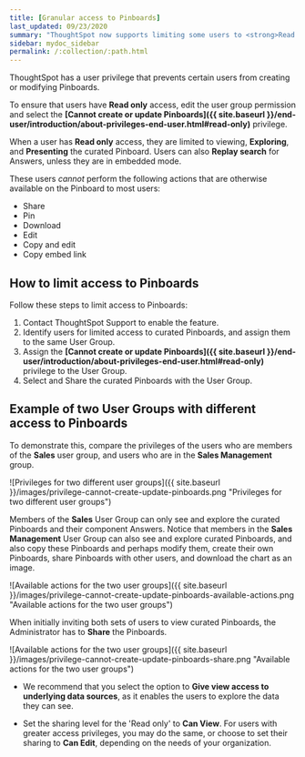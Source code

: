 ```yaml
---
title: [Granular access to Pinboards]
last_updated: 09/23/2020
summary: "ThoughtSpot now supports limiting some users to <strong>Read only</strong> access on curated Pinboards. These users can view and explore; however, they cannot copy, alter, download, or share the Pinboards."
sidebar: mydoc_sidebar
permalink: /:collection/:path.html
---
```

ThoughtSpot has a user privilege that prevents certain users from creating or modifying Pinboards.

To ensure that users have <strong>Read only</strong> access, edit the user group permission and select the **[Cannot create or update Pinboards]({{ site.baseurl }}/end-user/introduction/about-privileges-end-user.html#read-only)** privilege.

When a user has <strong>Read only</strong> access, they are limited to viewing, **Exploring**, and **Presenting** the curated Pinboard. Users can also **Replay search** for Answers, unless they are in embedded mode.

These users *cannot* perform the following actions that are otherwise available on the Pinboard to most users:
  - Share
  - Pin
  - Download
  - Edit
  - Copy and edit
  - Copy embed link

## How to limit access to Pinboards

Follow these steps to limit access to Pinboards:

1. Contact ThoughtSpot Support to enable the feature.
2. Identify users for limited access to curated Pinboards, and assign them to the same User Group.
3. Assign the **[Cannot create or update Pinboards]({{ site.baseurl }}/end-user/introduction/about-privileges-end-user.html#read-only)** privilege to the User Group.
4. Select and Share the curated Pinboards with the User Group.

## Example of two User Groups with different access to Pinboards

To demonstrate this, compare the privileges of the users who are members of the **Sales** user group, and users who are in the **Sales Management** group.

![Privileges for two different user groups]({{ site.baseurl }}/images/privilege-cannot-create-update-pinboards.png "Privileges for two different user groups")

Members of the **Sales** User Group can only see and explore the curated Pinboards and their component Answers. Notice that members in the **Sales Management** User Group can also see and explore curated Pinboards, and also copy these Pinboards and perhaps modify them, create their own Pinboards, share Pinboards with other users, and download the chart as an image.

![Available actions for the two user groups]({{ site.baseurl }}/images/privilege-cannot-create-update-pinboards-available-actions.png "Available actions for the two user groups")

When initially inviting both sets of users to view curated Pinboards, the Administrator has to **Share** the Pinboards.

![Available actions for the two user groups]({{ site.baseurl }}/images/privilege-cannot-create-update-pinboards-share.png "Available actions for the two user groups")

- We recommend that you select the option to **Give view access to underlying data sources**, as it enables the users to explore the data they can see.

- Set the sharing level for the 'Read only' to **Can View**. For users with greater access privileges, you may do the same, or choose to set their sharing to **Can Edit**, depending on the needs of your organization.
